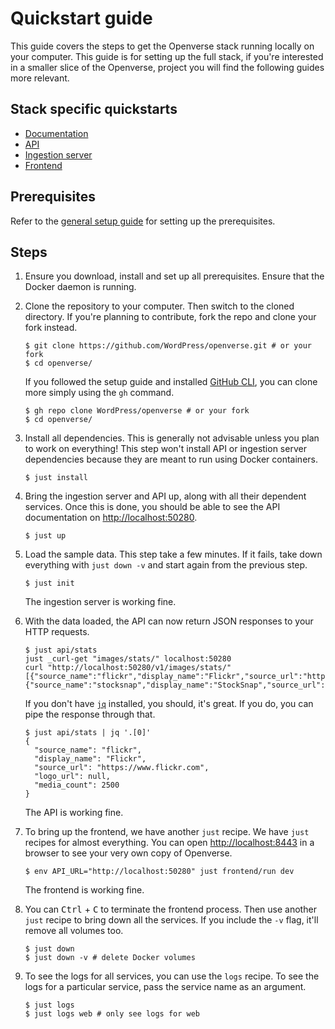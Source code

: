# Quickstart guide

<!-- the main entrypoint of the Openverse documentation system -->

This guide covers the steps to get the Openverse stack running locally on your
computer. This guide is for setting up the full stack, if you're interested in a
smaller slice of the Openverse, project you will find the following guides more
relevant.

## Stack specific quickstarts

- [Documentation](./documentation/quickstart.md)
- [API](./api/quickstart.md)
- [Ingestion server](./ingestion_server/quickstart.md)
- [Frontend](./frontend/quickstart.md)

## Prerequisites

Refer to the [general setup guide](./general_setup.md) for setting up the
prerequisites.

## Steps

1. Ensure you download, install and set up all prerequisites. Ensure that the
   Docker daemon is running.

2. Clone the repository to your computer. Then switch to the cloned directory.
   If you're planning to contribute, fork the repo and clone your fork instead.

   ```console
   $ git clone https://github.com/WordPress/openverse.git # or your fork
   $ cd openverse/
   ```

   If you followed the setup guide and installed
   [GitHub CLI](./general_setup.md#github-cli), you can clone more simply using
   the `gh` command.

   ```console
   $ gh repo clone WordPress/openverse # or your fork
   $ cd openverse/
   ```

3. Install all dependencies. This is generally not advisable unless you plan to
   work on everything! This step won't install API or ingestion server
   dependencies because they are meant to run using Docker containers.

   ```console
   $ just install
   ```

4. Bring the ingestion server and API up, along with all their dependent
   services. Once this is done, you should be able to see the API documentation
   on [http://localhost:50280](http://localhost:50280).

   ```console
   $ just up
   ```

5. Load the sample data. This step take a few minutes. If it fails, take down
   everything with `just down -v` and start again from the previous step.

   ```console
   $ just init
   ```

   The ingestion server is working fine.

6. With the data loaded, the API can now return JSON responses to your HTTP
   requests.

   ```console
   $ just api/stats
   just _curl-get "images/stats/" localhost:50280
   curl "http://localhost:50280/v1/images/stats/"
   [{"source_name":"flickr","display_name":"Flickr","source_url":"https://www.flickr.com","logo_url":null,"media_count":2500},{"source_name":"stocksnap","display_name":"StockSnap","source_url":"https://stocksnap.io","logo_url":null,"media_count":2500}]%
   ```

   If you don't have [`jq`](https://stedolan.github.io/jq/) installed, you
   should, it's great. If you do, you can pipe the response through that.

   ```console
   $ just api/stats | jq '.[0]'
   {
     "source_name": "flickr",
     "display_name": "Flickr",
     "source_url": "https://www.flickr.com",
     "logo_url": null,
     "media_count": 2500
   }
   ```

   The API is working fine.

7. To bring up the frontend, we have another `just` recipe. We have `just`
   recipes for almost everything. You can open
   [http://localhost:8443](http://localhost:8443) in a browser to see your very
   own copy of Openverse.

   ```console
   $ env API_URL="http://localhost:50280" just frontend/run dev
   ```

   The frontend is working fine.

8. You can <kbd>Ctrl</kbd> + <kbd>C</kbd> to terminate the frontend process.
   Then use another `just` recipe to bring down all the services. If you include
   the `-v` flag, it'll remove all volumes too.

   ```console
   $ just down
   $ just down -v # delete Docker volumes
   ```

9. To see the logs for all services, you can use the `logs` recipe. To see the
   logs for a particular service, pass the service name as an argument.

   ```console
   $ just logs
   $ just logs web # only see logs for web
   ```
